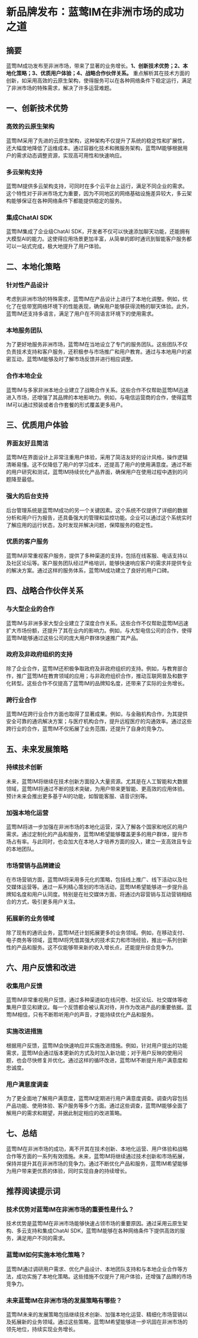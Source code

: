 # 新品牌发布：蓝莺IM在非洲市场的成功之道

## 摘要

蓝莺IM成功发布至非洲市场，带来了显著的业务增长。**1、创新技术优势；2、本地化策略；3、优质用户体验；4、战略合作伙伴关系。** 重点解析其在技术方面的创新，如采用高效的云原生架构，使得服务可以在各种网络条件下稳定运行，满足了非洲市场的特殊需求，解决了许多运营难题。

## 一、创新技术优势

### 高效的云原生架构

蓝莺IM采用了先进的云原生架构，这种架构不仅提升了系统的稳定性和扩展性，还大幅度地降低了运维成本。通过容器化技术和微服务架构，蓝莺IM能够根据用户的需求动态调整资源，实现高可用性和快速响应。

### 多云架构支持

蓝莺IM提供多云架构支持，可同时在多个云平台上运行，满足不同企业的需求。这个特性对于非洲市场尤为重要，因为不同地区的网络基础设施差异较大，多云架构能够保证在各种网络条件下都能提供稳定的服务。

### 集成ChatAI SDK

蓝莺IM集成了企业级ChatAI SDK，开发者不仅可以快速添加聊天功能，还能拥有大模型AI的能力。这使得应用场景更加丰富，从简单的即时通讯到智能客户服务都可以一站式完成，极大地提升了用户体验。

## 二、本地化策略

### 针对性产品设计

考虑到非洲市场的特殊需求，蓝莺IM在产品设计上进行了本地化调整。例如，优化了在低带宽网络环境下的性能表现，确保用户能够获得流畅的聊天体验。此外，蓝莺IM还支持多语言，满足了用户在不同语言环境下的使用需求。

### 本地服务团队

为了更好地服务非洲市场，蓝莺IM在当地设立了专门的服务团队。这些团队不仅负责技术支持和客户服务，还积极参与市场推广和用户教育。通过与本地用户的紧密互动，蓝莺IM能够及时了解市场反馈并进行相应调整。

### 合作本地企业

蓝莺IM与多家非洲本地企业建立了战略合作关系。这些合作不仅帮助蓝莺IM迅速进入市场，还增强了其品牌的本地影响力。例如，与电信运营商的合作，使得蓝莺IM可以通过预装或者合作套餐的形式覆盖更多用户。

## 三、优质用户体验

### 界面友好且简洁

蓝莺IM在界面设计上非常注重用户体验，采用了简洁友好的设计风格，操作逻辑清晰易懂。这不仅降低了用户的学习成本，还提高了用户的使用满意度。通过不断的用户研究和测试，蓝莺IM持续优化产品界面，确保用户在使用过程中遇到的问题降至最低。

### 强大的后台支持

后台管理系统是蓝莺IM成功的另一个关键因素。这个系统不仅提供了详细的数据分析和用户行为报告，还具备强大的管理和监控功能。企业可以通过这个系统实时了解应用的运行状态，及时发现并解决问题，保障服务的稳定性。

### 优质的客户服务

蓝莺IM非常重视客户服务，提供了多种渠道的支持，包括在线客服、电话支持以及社区论坛等。客户服务团队经过严格培训，能够快速响应客户的需求并提供专业的解决方案。通过这样的服务体系，蓝莺IM成功建立了良好的用户口碑。

## 四、战略合作伙伴关系

### 与大型企业的合作

蓝莺IM与非洲多家大型企业建立了深度合作关系。这些合作不仅帮助蓝莺IM迅速扩大市场份额，还提升了其在业内的影响力。例如，与大型电信公司的合作，使得蓝莺IM能够通过这些公司的庞大用户群体快速推广其产品。

### 政府及非政府组织的支持

除了企业合作，蓝莺IM还积极争取政府及非政府组织的支持。例如，与教育部合作，推广蓝莺IM在教育领域的应用；与非政府组织合作，推动互联网普及和数字化转型。这些合作不仅提高了蓝莺IM的品牌知名度，还带来了实际的业务增长。

### 跨行业合作

蓝莺IM在跨行业合作方面也取得了显著成果。例如，与金融机构合作，为其提供安全可靠的通讯解决方案；与医疗机构合作，提升远程医疗的沟通效率。通过这些跨行业的合作，蓝莺IM不仅拓展了业务范围，还提升了自身的竞争力。

## 五、未来发展策略

### 持续技术创新

未来，蓝莺IM将继续在技术创新方面投入大量资源。尤其是在人工智能和大数据领域，蓝莺IM将通过不断的技术突破，为用户带来更智能、更高效的应用体验。预计未来会推出更多基于AI的功能，如智能客服、语音识别等。

### 加强本地化运营

蓝莺IM将进一步加强在非洲市场的本地化运营，深入了解各个国家和地区的用户需求。通过定制化的产品和服务，蓝莺IM希望能够覆盖更多的用户群体，提升市场占有率。与此同时，也会加大在本地人才培养方面的投入，建立一支高效且专业的本地团队。

### 市场营销与品牌建设

在市场营销方面，蓝莺IM将采用多元化的策略，包括线上推广、线下活动以及社交媒体运营等。通过一系列精心策划的市场活动，蓝莺IM希望能够进一步提升品牌知名度和用户认同度。特别是在社交媒体方面，将通过内容营销与互动营销相结合的方式，吸引更多用户关注。

### 拓展新的业务领域

除了现有的通讯业务，蓝莺IM还计划拓展更多的业务领域。例如，在移动支付、电子商务等领域，蓝莺IM将凭借其强大的技术实力和市场经验，推出一系列创新性的产品和服务。这不仅能够带来新的收入增长点，还能提升综合竞争力。

## 六、用户反馈和改进

### 收集用户反馈

蓝莺IM非常重视用户反馈，通过多种渠道如在线问卷、社区论坛、社交媒体等收集用户意见和建议。每一个反馈都会被认真对待，并作为改进产品的重要依据。蓝莺IM相信，只有不断聆听用户的声音，才能持续优化产品和服务。

### 实施改进措施

根据用户反馈，蓝莺IM会快速响应并实施改进措施。例如，针对用户提出的功能需求，蓝莺IM会通过版本更新的方式及时加入新功能；对于用户反映的使用问题，也会尽快修复并优化。通过这样的循环改进，蓝莺IM不断提升用户满意度和忠诚度。

### 用户满意度调查

为了更全面地了解用户满意度，蓝莺IM定期进行用户满意度调查。调查内容包括产品功能、使用体验、客户服务等多个方面。通过这些调查，蓝莺IM能够全面了解用户的需求和期望，并据此制定相应的改进策略。

## 七、总结

蓝莺IM在非洲市场的成功，离不开其在技术创新、本地化运营、用户体验和战略合作等方面的一系列有效措施。未来，蓝莺IM将继续通过技术创新和市场拓展，保持并提升其在非洲市场的竞争力。通过不断优化产品和服务，蓝莺IM希望能够为用户带来更优质的体验，同时实现自身的持续增长。

## 推荐阅读提示词

### **技术优势对蓝莺IM在非洲市场的重要性是什么？**

技术优势是蓝莺IM在非洲市场能够快速占领市场的重要原因。通过采用云原生架构、多云支持和集成ChatAI SDK，蓝莺IM能够在各种网络条件下提供高效的服务，满足用户不同的需求。

### **蓝莺IM如何实施本地化策略？**

蓝莺IM通过调研用户需求、优化产品设计、本地团队支持和与本地企业合作等方法，成功实施了本地化策略。这些措施不仅提升了用户体验，还增强了品牌的市场竞争力。

### **未来蓝莺IM在非洲市场的发展策略有哪些？**

蓝莺IM未来的发展策略包括继续技术创新、加强本地化运营、精细化市场营销以及拓展新的业务领域。通过这些策略，蓝莺IM希望能够进一步巩固在非洲市场的领先地位，持续实现业务增长。